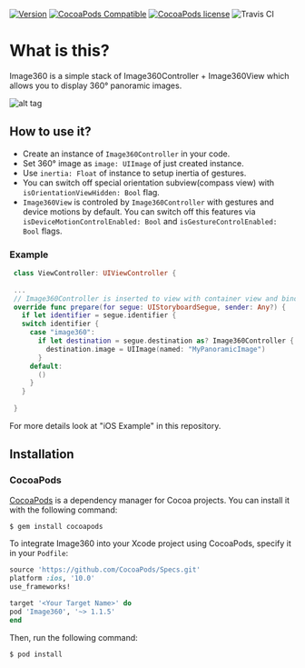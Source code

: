 [![Version](https://img.shields.io/github/tag/Ssimboss/Image360.svg?label=release)](https://github.com/Ssimboss/Image360/tree/1.1.5)
[![CocoaPods Compatible](https://img.shields.io/badge/CocoaPods-compatible-4BC51D.svg)](https://cocoapods.org/pods/Image360)
[![CocoaPods license](https://img.shields.io/cocoapods/l/Image360.svg)](https://github.com/Ssimboss/Image360/blob/master/LICENSE)
![Travis CI](https://api.travis-ci.org/Ssimboss/Image360.svg?branch=master)


# What is this?

Image360 is a simple stack of Image360Controller + Image360View which allows you to display 360° panoramic images.
 
![alt tag](https://raw.githubusercontent.com/Ssimboss/Image360/master/example.gif)

## How to use it?
- Create an instance of `Image360Controller` in your code.
- Set 360° image as `image: UIImage` of just created instance.
- Use `inertia: Float` of instance to setup inertia of gestures.
- You can switch off special orientation subview(compass view) with `isOrientationViewHidden: Bool` flag.
- `Image360View` is controled by `Image360Controller` with gestures and device motions by default. You can switch off this features via `isDeviceMotionControlEnabled: Bool` and `isGestureControlEnabled: Bool` flags.

 
### Example
 
```swift
 class ViewController: UIViewController {
 
 ...
 // Image360Controller is inserted to view with container view and bind with "image360" segue
 override func prepare(for segue: UIStoryboardSegue, sender: Any?) {
   if let identifier = segue.identifier {
   switch identifier {
     case "image360":
       if let destination = segue.destination as? Image360Controller {
         destination.image = UIImage(named: "MyPanoramicImage")
       }
     default:
       ()
     }
   }
 
 }
```

For more details look at "iOS Example" in this repository.

## Installation

### CocoaPods

[CocoaPods](http://cocoapods.org) is a dependency manager for Cocoa projects. You can install it with the following command:

```bash
$ gem install cocoapods
```

To integrate Image360 into your Xcode project using CocoaPods, specify it in your `Podfile`:

```ruby
source 'https://github.com/CocoaPods/Specs.git'
platform :ios, '10.0'
use_frameworks!

target '<Your Target Name>' do
pod 'Image360', '~> 1.1.5'
end
```

Then, run the following command:

```bash
$ pod install
```
